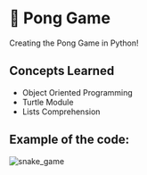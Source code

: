 # 🏓 Pong Game
Creating the Pong Game in Python!

## Concepts Learned
- Object Oriented Programming
- Turtle Module 
- Lists Comprehension

## Example of the code:
![snake_game](snake_game.gif)